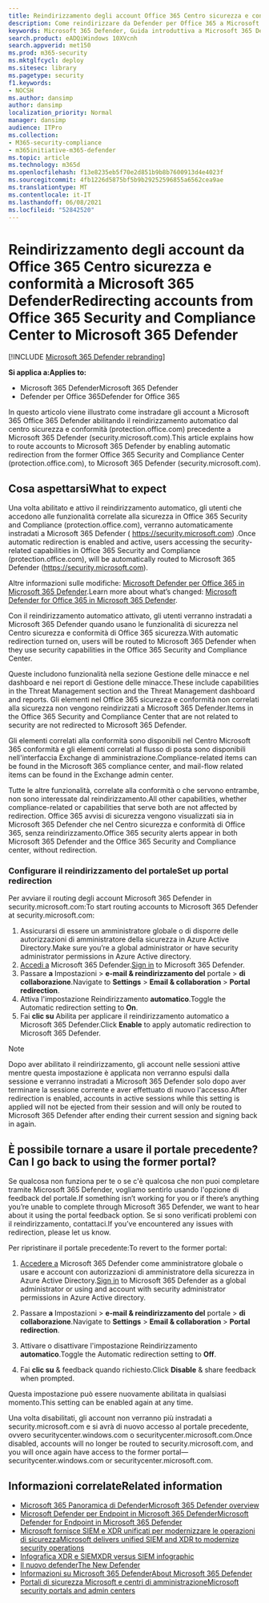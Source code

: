 ```yaml
---
title: Reindirizzamento degli account Office 365 Centro sicurezza e conformità al nuovo Microsoft 365 Defender
description: Come reindirizzare da Defender per Office 365 a Microsoft 365 Defender.
keywords: Microsoft 365 Defender, Guida introduttiva a Microsoft 365 Defender, reindirizzamento del centro sicurezza
search.product: eADQiWindows 10XVcnh
search.appverid: met150
ms.prod: m365-security
ms.mktglfcycl: deploy
ms.sitesec: library
ms.pagetype: security
f1.keywords:
- NOCSH
ms.author: dansimp
author: dansimp
localization_priority: Normal
manager: dansimp
audience: ITPro
ms.collection:
- M365-security-compliance
- m365initiative-m365-defender
ms.topic: article
ms.technology: m365d
ms.openlocfilehash: f13e8235eb5f70e2d851b9b8b7600913d4e4023f
ms.sourcegitcommit: 4fb1226d5875bf5b9b29252596855a6562cea9ae
ms.translationtype: MT
ms.contentlocale: it-IT
ms.lasthandoff: 06/08/2021
ms.locfileid: "52842520"
---
```

# <a name="redirecting-accounts-from-office-365-security-and-compliance-center-to-microsoft-365-defender"></a><span data-ttu-id="787d6-104">Reindirizzamento degli account da Office 365 Centro sicurezza e conformità a Microsoft 365 Defender</span><span class="sxs-lookup"><span data-stu-id="787d6-104">Redirecting accounts from Office 365 Security and Compliance Center to Microsoft 365 Defender</span></span>

[!INCLUDE [Microsoft 365 Defender rebranding](../includes/microsoft-defender.md)]

<span data-ttu-id="787d6-105">**Si applica a:**</span><span class="sxs-lookup"><span data-stu-id="787d6-105">**Applies to:**</span></span>

- <span data-ttu-id="787d6-106">Microsoft 365 Defender</span><span class="sxs-lookup"><span data-stu-id="787d6-106">Microsoft 365 Defender</span></span>
- <span data-ttu-id="787d6-107">Defender per Office 365</span><span class="sxs-lookup"><span data-stu-id="787d6-107">Defender for Office 365</span></span>

<span data-ttu-id="787d6-108">In questo articolo viene illustrato come instradare gli account a Microsoft 365 Office 365 Defender abilitando il reindirizzamento automatico dal centro sicurezza e conformità (protection.office.com) precedente a Microsoft 365 Defender (security.microsoft.com).</span><span class="sxs-lookup"><span data-stu-id="787d6-108">This article explains how to route accounts to Microsoft 365 Defender by enabling automatic redirection from the former Office 365 Security and Compliance Center (protection.office.com), to Microsoft 365 Defender (security.microsoft.com).</span></span>

## <a name="what-to-expect"></a><span data-ttu-id="787d6-109">Cosa aspettarsi</span><span class="sxs-lookup"><span data-stu-id="787d6-109">What to expect</span></span>
<span data-ttu-id="787d6-110">Una volta abilitato e attivo il reindirizzamento automatico, gli utenti che accedono alle funzionalità correlate alla sicurezza in Office 365 Security and Compliance (protection.office.com), verranno automaticamente instradati a Microsoft 365 Defender ( https://security.microsoft.com) .</span><span class="sxs-lookup"><span data-stu-id="787d6-110">Once automatic redirection is enabled and active, users accessing the security-related capabilities in  Office 365 Security and Compliance (protection.office.com), will be automatically routed to Microsoft 365 Defender (https://security.microsoft.com).</span></span>  

<span data-ttu-id="787d6-111">Altre informazioni sulle modifiche: [Microsoft Defender per Office 365 in Microsoft 365 Defender](microsoft-365-security-center-mdo.md).</span><span class="sxs-lookup"><span data-stu-id="787d6-111">Learn more about what’s changed: [Microsoft Defender for Office 365 in Microsoft 365 Defender](microsoft-365-security-center-mdo.md).</span></span>

<span data-ttu-id="787d6-112">Con il reindirizzamento automatico attivato, gli utenti verranno instradati a Microsoft 365 Defender quando usano le funzionalità di sicurezza nel Centro sicurezza e conformità di Office 365 sicurezza.</span><span class="sxs-lookup"><span data-stu-id="787d6-112">With automatic redirection turned on, users will be routed to Microsoft 365 Defender when they use security capabilities in the Office 365 Security and Compliance Center.</span></span>

<span data-ttu-id="787d6-113">Queste includono funzionalità nella sezione Gestione delle minacce e nel dashboard e nei report di Gestione delle minacce.</span><span class="sxs-lookup"><span data-stu-id="787d6-113">These include capabilities in the Threat Management section and the Threat Management dashboard and reports.</span></span> <span data-ttu-id="787d6-114">Gli elementi nel Office 365 sicurezza e conformità non correlati alla sicurezza non vengono reindirizzati a Microsoft 365 Defender.</span><span class="sxs-lookup"><span data-stu-id="787d6-114">Items in the Office 365 Security and Compliance Center that are not related to security are not redirected to Microsoft 365 Defender.</span></span>

<span data-ttu-id="787d6-115">Gli elementi correlati alla conformità sono disponibili nel Centro Microsoft 365 conformità e gli elementi correlati al flusso di posta sono disponibili nell'interfaccia Exchange di amministrazione.</span><span class="sxs-lookup"><span data-stu-id="787d6-115">Compliance-related items can be found in the Microsoft 365 compliance center, and mail-flow related items can be found in the Exchange admin center.</span></span>

<span data-ttu-id="787d6-116">Tutte le altre funzionalità, correlate alla conformità o che servono entrambe, non sono interessate dal reindirizzamento.</span><span class="sxs-lookup"><span data-stu-id="787d6-116">All other capabilities, whether compliance-related or capabilities that serve both are not affected by redirection.</span></span> <span data-ttu-id="787d6-117">Office 365 avvisi di sicurezza vengono visualizzati sia in Microsoft 365 Defender che nel Centro sicurezza e conformità di Office 365, senza reindirizzamento.</span><span class="sxs-lookup"><span data-stu-id="787d6-117">Office 365 security alerts appear in both Microsoft 365 Defender and the Office 365 Security and Compliance center, without redirection.</span></span>  

### <a name="set-up-portal-redirection"></a><span data-ttu-id="787d6-118">Configurare il reindirizzamento del portale</span><span class="sxs-lookup"><span data-stu-id="787d6-118">Set up portal redirection</span></span>
<span data-ttu-id="787d6-119">Per avviare il routing degli account Microsoft 365 Defender in security.microsoft.com:</span><span class="sxs-lookup"><span data-stu-id="787d6-119">To start routing accounts to Microsoft 365 Defender at security.microsoft.com:</span></span>

1. <span data-ttu-id="787d6-120">Assicurarsi di essere un amministratore globale o di disporre delle autorizzazioni di amministratore della sicurezza in Azure Active Directory.</span><span class="sxs-lookup"><span data-stu-id="787d6-120">Make sure you’re a global administrator or have security administrator permissions in Azure Active directory.</span></span>
2. <span data-ttu-id="787d6-121">[Accedi a](https://security.microsoft.com/) Microsoft 365 Defender.</span><span class="sxs-lookup"><span data-stu-id="787d6-121">[Sign in](https://security.microsoft.com/) to Microsoft 365 Defender.</span></span>
3. <span data-ttu-id="787d6-122">Passare **a** Impostazioni  >  **e-mail & reindirizzamento del** portale  >  **di collaborazione**.</span><span class="sxs-lookup"><span data-stu-id="787d6-122">Navigate to **Settings** > **Email & collaboration** > **Portal redirection**.</span></span>  
4. <span data-ttu-id="787d6-123">Attiva l'impostazione Reindirizzamento **automatico**.</span><span class="sxs-lookup"><span data-stu-id="787d6-123">Toggle the Automatic redirection setting to **On**.</span></span>
5. <span data-ttu-id="787d6-124">Fai **clic su** Abilita per applicare il reindirizzamento automatico a Microsoft 365 Defender.</span><span class="sxs-lookup"><span data-stu-id="787d6-124">Click **Enable** to apply automatic redirection to Microsoft 365 Defender.</span></span>

> [!NOTE]
> <span data-ttu-id="787d6-125">Dopo aver abilitato il reindirizzamento, gli account nelle sessioni attive mentre questa impostazione è applicata non verranno espulsi dalla sessione e verranno instradati a Microsoft 365 Defender solo dopo aver terminare la sessione corrente e aver effettuato di nuovo l'accesso.</span><span class="sxs-lookup"><span data-stu-id="787d6-125">After redirection is enabled, accounts in active sessions while this setting is applied will not be ejected from their session and will only be routed to Microsoft 365 Defender after ending their current session and signing back in again.</span></span>

## <a name="can-i-go-back-to-using-the-former-portal"></a><span data-ttu-id="787d6-126">È possibile tornare a usare il portale precedente?</span><span class="sxs-lookup"><span data-stu-id="787d6-126">Can I go back to using the former portal?</span></span>
<span data-ttu-id="787d6-127">Se qualcosa non funziona per te o se c'è qualcosa che non puoi completare tramite Microsoft 365 Defender, vogliamo sentirlo usando l'opzione di feedback del portale.</span><span class="sxs-lookup"><span data-stu-id="787d6-127">If something isn’t working for you or if there’s anything you’re unable to complete through Microsoft 365 Defender, we want to hear about it using the portal feedback option.</span></span> <span data-ttu-id="787d6-128">Se si sono verificati problemi con il reindirizzamento, contattaci.</span><span class="sxs-lookup"><span data-stu-id="787d6-128">If you’ve encountered any issues with redirection, please let us know.</span></span>

<span data-ttu-id="787d6-129">Per ripristinare il portale precedente:</span><span class="sxs-lookup"><span data-stu-id="787d6-129">To revert to the former portal:</span></span>

1. <span data-ttu-id="787d6-130">[Accedere a](https://security.microsoft.com/) Microsoft 365 Defender come amministratore globale o usare e account con autorizzazioni di amministratore della sicurezza in Azure Active Directory.</span><span class="sxs-lookup"><span data-stu-id="787d6-130">[Sign in](https://security.microsoft.com/) to Microsoft 365 Defender as a global administrator or using and account with security administrator permissions in Azure Active directory.</span></span>

2. <span data-ttu-id="787d6-131">Passare **a** Impostazioni  >  **e-mail & reindirizzamento del** portale  >  **di collaborazione**.</span><span class="sxs-lookup"><span data-stu-id="787d6-131">Navigate to **Settings** > **Email & collaboration** > **Portal redirection**.</span></span>   

3. <span data-ttu-id="787d6-132">Attivare o disattivare l'impostazione Reindirizzamento **automatico**.</span><span class="sxs-lookup"><span data-stu-id="787d6-132">Toggle the Automatic redirection setting to **Off**.</span></span>

4. <span data-ttu-id="787d6-133">Fai **clic su** & feedback quando richiesto.</span><span class="sxs-lookup"><span data-stu-id="787d6-133">Click **Disable** & share feedback when prompted.</span></span>

<span data-ttu-id="787d6-134">Questa impostazione può essere nuovamente abilitata in qualsiasi momento.</span><span class="sxs-lookup"><span data-stu-id="787d6-134">This setting can be enabled again at any time.</span></span>

<span data-ttu-id="787d6-135">Una volta disabilitati, gli account non verranno più instradati a security.microsoft.com e si avrà di nuovo accesso al portale precedente, ovvero securitycenter.windows.com o securitycenter.microsoft.com.</span><span class="sxs-lookup"><span data-stu-id="787d6-135">Once disabled, accounts will no longer be routed to security.microsoft.com, and you will once again have access to the former portal—securitycenter.windows.com or securitycenter.microsoft.com.</span></span>

## <a name="related-information"></a><span data-ttu-id="787d6-136">Informazioni correlate</span><span class="sxs-lookup"><span data-stu-id="787d6-136">Related information</span></span>
- [<span data-ttu-id="787d6-137">Microsoft 365 Panoramica di Defender</span><span class="sxs-lookup"><span data-stu-id="787d6-137">Microsoft 365 Defender overview</span></span>](overview-security-center.md)
- [<span data-ttu-id="787d6-138">Microsoft Defender per Endpoint in Microsoft 365 Defender</span><span class="sxs-lookup"><span data-stu-id="787d6-138">Microsoft Defender for Endpoint in Microsoft 365 Defender</span></span>](microsoft-365-security-center-mde.md)
- [<span data-ttu-id="787d6-139">Microsoft fornisce SIEM e XDR unificati per modernizzare le operazioni di sicurezza</span><span class="sxs-lookup"><span data-stu-id="787d6-139">Microsoft delivers unified SIEM and XDR to modernize security operations</span></span>](https://www.microsoft.com/security/blog/?p=91813) 
- [<span data-ttu-id="787d6-140">Infografica XDR e SIEM</span><span class="sxs-lookup"><span data-stu-id="787d6-140">XDR versus SIEM infographic</span></span>](https://afrait.com/blog/xdr-versus-siem/) 
- [<span data-ttu-id="787d6-141">Il nuovo defender</span><span class="sxs-lookup"><span data-stu-id="787d6-141">The New Defender</span></span>](https://afrait.com/blog/the-new-defender/) 
- [<span data-ttu-id="787d6-142">Informazioni su Microsoft 365 Defender</span><span class="sxs-lookup"><span data-stu-id="787d6-142">About Microsoft 365 Defender</span></span>](https://www.microsoft.com/microsoft-365/security/microsoft-365-defender) 
- [<span data-ttu-id="787d6-143">Portali di sicurezza Microsoft e centri di amministrazione</span><span class="sxs-lookup"><span data-stu-id="787d6-143">Microsoft security portals and admin centers</span></span>](portals.md)
